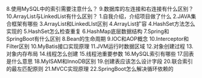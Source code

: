 8.使用MySQL中的索引需要注意什么？
9.数据库的左连接和右连接有什么区别？
10.ArrayList与LinkedList有什么区别？
1.自我介绍，介绍项目做了什么
2.JAVA集合框架有哪些
3.ArrayList和LinkedLIst区别
4.ArrayList扩容
4.HashSet方法怎么实现的
5.HashSet怎么检查重复
6.HashMap底层数据结构
7.Spring和SpringBoot有什么区别
8.Bean的生命周期
9.IOC和AOP概念
10.Interceptor和Filter区别
10.MyBatis接口实现原理
11.JVM运行时数据区域
12.对象创建过程
13.对象内存布局
14.线程怎么创建
15.线程池重要参数
16.MySQL索引有哪些
17.回表是什么意思
18.MyISAM和InnoDB区别
19.创建表应该怎么设计字段
20.联合索引的最左匹配原则
21.MVCC实现原理
22.SpringBoot怎么解决循环依赖的



